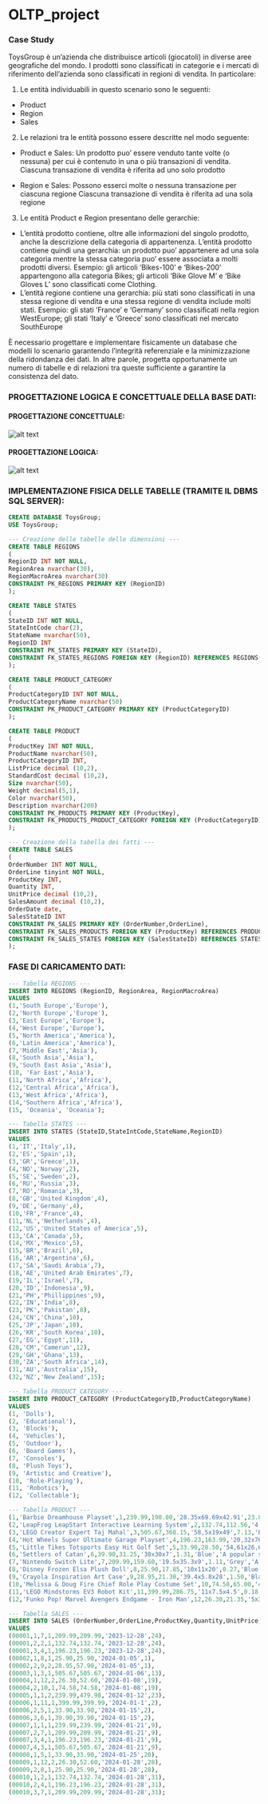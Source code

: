 # OLTP_project

### Case Study

ToysGroup è un’azienda che distribuisce articoli (giocatoli) in diverse aree geografiche del mondo.
I prodotti sono classificati in categorie e i mercati di riferimento dell’azienda sono classificati in regioni di vendita.
In particolare:

1)	Le entità individuabili in questo scenario sono le seguenti:
-	Product
-	Region
-	Sales

2) Le relazioni tra le entità possono essere descritte nel modo seguente:
   
  -	Product e Sales:	Un prodotto puo’ essere venduto tante volte (o nessuna) per cui è contenuto in una o più transazioni di vendita.
                        Ciascuna transazione di vendita è riferita ad uno solo prodotto
     	
-	Region e Sales: Possono esserci molte o nessuna transazione per ciascuna regione
                      Ciascuna transazione di vendita è riferita ad una sola regione

3)	Le entità Product e Region presentano delle gerarchie:

   -	L’entità prodotto contiene, oltre alle informazioni del singolo prodotto, anche la descrizione della categoria di appartenenza. L’entità prodotto contiene quindi una gerarchia: un prodotto puo’ appartenere         ad una sola categoria mentre la stessa categoria puo’ essere associata a molti prodotti diversi.
Esempio: gli articoli ‘Bikes-100’ e ‘Bikes-200’ appartengono alla categoria Bikes; gli articoli ‘Bike Glove M’ e ‘Bike Gloves L’ sono classificati come Clothing.
-	L’entità regione contiene una gerarchia: più stati sono classificati in una stessa regione di vendita e una stessa regione di vendita include molti stati.
Esempio: gli stati ‘France’ e ‘Germany’ sono classificati nella region WestEurope; gli stati ‘Italy’ e ‘Greece’ sono classificati nel mercato SouthEurope

È necessario progettare e implementare fisicamente un database che modelli lo scenario garantendo l’integrità referenziale e la minimizzazione della ridondanza dei dati.
In altre parole, progetta opportunamente un numero di tabelle e di relazioni tra queste sufficiente a garantire la consistenza del dato.

### PROGETTAZIONE LOGICA E CONCETTUALE DELLA BASE DATI:

#### PROGETTAZIONE CONCETTUALE:

![alt text](https://github.com/simonepetrini/OLTP_project/blob/main/Modello%20ER%20-%20Progettazione%20Concettuale.JPG?raw=True)

#### PROGETTAZIONE LOGICA:

![alt text](https://github.com/simonepetrini/OLTP_project/blob/main/Progettazione%20Logica.png?raw=True)

### IMPLEMENTAZIONE FISICA DELLE TABELLE (TRAMITE IL DBMS SQL SERVER):
```sql
CREATE DATABASE ToysGroup;
USE ToysGroup;

--- Creazione delle tabelle delle dimensioni ---
CREATE TABLE REGIONS
(
RegionID INT NOT NULL,
RegionArea nvarchar(30),
RegionMacroArea nvarchar(30)
CONSTRAINT PK_REGIONS PRIMARY KEY (RegionID)
);

CREATE TABLE STATES
(
StateID INT NOT NULL,
StateIntCode char(2),
StateName nvarchar(50),
RegionID INT
CONSTRAINT PK_STATES PRIMARY KEY (StateID),
CONSTRAINT FK_STATES_REGIONS FOREIGN KEY (RegionID) REFERENCES REGIONS(RegionID)
);

CREATE TABLE PRODUCT_CATEGORY
(
ProductCategoryID INT NOT NULL,
ProductCategoryName nvarchar(50)
CONSTRAINT PK_PRODUCT_CATEGORY PRIMARY KEY (ProductCategoryID)
);

CREATE TABLE PRODUCT
(
ProductKey INT NOT NULL,
ProductName nvarchar(50),
ProductCategoryID INT,
ListPrice decimal (10,2),
StandardCost decimal (10,2),
Size nvarchar(50),
Weight decimal(5,1),
Color nvarchar(50),
Description nvarchar(200)
CONSTRAINT PK_PRODUCTS PRIMARY KEY (ProductKey),
CONSTRAINT FK_PRODUCTS_PRODUCT_CATEGORY FOREIGN KEY (ProductCategoryID) REFERENCES PRODUCT_CATEGORY(ProductCategoryID)
);

--- Creazione della tabella dei fatti ---
CREATE TABLE SALES
(
OrderNumber INT NOT NULL,
OrderLine tinyint NOT NULL,
ProductKey INT,
Quantity INT,
UnitPrice decimal (10,2),
SalesAmount decimal (10,2),
OrderDate date,
SalesStateID INT
CONSTRAINT PK_SALES PRIMARY KEY (OrderNumber,OrderLine),
CONSTRAINT FK_SALES_PRODUCTS FOREIGN KEY (ProductKey) REFERENCES PRODUCT(ProductKey),
CONSTRAINT FK_SALES_STATES FOREIGN KEY (SalesStateID) REFERENCES STATES(StateID)
);
```
### FASE DI CARICAMENTO DATI:

```sql
--- Tabella REGIONS ---
INSERT INTO REGIONS (RegionID, RegionArea, RegionMacroArea)
VALUES 
(1,'South Europe','Europe'),
(2,'North Europe','Europe'),
(3,'East Europe','Europe'),
(4,'West Europe','Europe'),
(5,'North America','America'),
(6,'Latin America','America'),
(7,'Middle East','Asia'),
(8,'South Asia','Asia'),
(9,'South East Asia','Asia'),
(10, 'Far East','Asia'),
(11,'North Africa','Africa'),
(12,'Central Africa','Africa'),
(13,'West Africa','Africa'),
(14,'Southern Africa','Africa'),
(15, 'Oceania', 'Oceania');

--- Tabella STATES ---
INSERT INTO STATES (StateID,StateIntCode,StateName,RegionID)
VALUES
(1,'IT','Italy',1),
(2,'ES','Spain',1),
(3,'GR','Greece',1),
(4,'NO','Norway',2),
(5,'SE','Sweden',2),
(6,'RU','Russia',3),
(7,'RO','Romania',3),
(8,'GB','United Kingdom',4),
(9,'DE','Germany',4),
(10,'FR','France',4),
(11,'NL','Netherlands',4),
(12,'US','United States of America',5),
(13,'CA','Canada',5),
(14,'MX','Mexico',5),
(15,'BR','Brazil',6),
(16,'AR','Argentina',6),
(17,'SA','Saudi Arabia',7),
(18,'AE','United Arab Emirates',7),
(19,'IL','Israel',7),
(20,'ID','Indonesia',9),
(21,'PH','Phillippines',9),
(22,'IN','India',8),
(23,'PK','Pakistan',8),
(24,'CN','China',10),
(25,'JP','Japan',10),
(26,'KR','South Korea',10),
(27,'EG','Egypt',11),
(28,'CM','Camerun',12),
(29,'GH','Ghana',13),
(30,'ZA','South Africa',14),
(31,'AU','Australia',15),
(32,'NZ','New Zealand',15);

--- Tabella PRODUCT_CATEGORY ---
INSERT INTO PRODUCT_CATEGORY (ProductCategoryID,ProductCategoryName)
VALUES
(1, 'Dolls'),
(2, 'Educational'),
(3, 'Blocks'),
(4, 'Vehicles'),
(5, 'Outdoor'),
(6, 'Board Games'),
(7, 'Consoles'),
(8, 'Plush Toys'),
(9, 'Artistic and Creative'),
(10, 'Role-Playing'),
(11, 'Robotics'),
(12, 'Collectable');

--- Tabella PRODUCT ---
(1,'Barbie Dreamhouse Playset',1,239.99,190.00,'28.35x69.69x42.91',23.8,'Pink','A comprehensive playset that includes a Barbie doll, furniture, and accessories for creating imaginative scenarios in a dollhouse setting'),
(2,'LeapFrog LeapStart Interactive Learning System',2,132.74,112.56,'4,75x24,51x28,7',1.48,'White','An educational system that engages children in reading, math, and other subjects through interactive books and activities'),
(3,'LEGO Creator Expert Taj Mahal',3,505.67,368.15,'58,5x19x49',7.13,'Black','A highly detailed LEGO set that allows kids and adults to build a miniature version of the iconic Taj Mahal'),
(4,'Hot Wheels Super Ultimate Garage Playset',4,196.23,163.99,'20,32x76,2x86,36',1.00,'Red','A large playset featuring a multi-level garage, race tracks, and various features for playing with Hot Wheels cars'),
(5,'Little Tikes Totsports Easy Hit Golf Set',5,33.90,28.50,'54,61x26,67x19,05',1.78,'Red','A child-friendly golf set designed for outdoor play, including colorful clubs, balls, and a mini-golf course'),
(6,'Settlers of Catan',6,39.90,31.25,'30x30x7',1.31,'Blue','A popular strategy board game where players collect resources to build roads, settlements, and cities on the fictional island of Catan'),
(7,'Nintendo Switch Lite',7,209.99,159.60,'19.5x35.3x9',1.11,'Grey','A handheld gaming console from Nintendo that provides a portable and compact gaming experience for kids'),
(8,'Disney Frozen Elsa Plush Doll',8,25.90,17.85,'10x11x20',0.27,'Blue','A soft and huggable plush doll featuring Elsa, the popular character from Disneys Frozen'),
(9,'Crayola Inspiration Art Case',9,28.95,21.30,'39.4x5.8x28',1.50,'Black','An art set containing a variety of Crayola crayons, colored pencils, markers, and drawing paper for creative expression'),
(10,'Melissa & Doug Fire Chief Role Play Costume Set',10,74.58,65.00,'44x61.5x5',0.77,'Red','A firefighter costume set for kids, including a jacket, helmet, badge, fire extinguisher, and other accessories for imaginative play'),
(11,'LEGO Mindstorms EV3 Robot Kit',11,399.99,286.75,'11x7.5x4.5',0.18,'Grey','A robotics kit that allows users to build and program their own customizable robots using LEGO components'),
(12,'Funko Pop! Marvel Avengers Endgame - Iron Man',12,26.30,21.35,'5x3.81x10.16',0.32,'Red','A collectible vinyl figure from the Funko Pop! series featuring Iron Man in a stylized and iconic design');

--- Tabella SALES ---
INSERT INTO SALES (OrderNumber,OrderLine,ProductKey,Quantity,UnitPrice,SalesAmount,OrderDate,SalesStateID)
VALUES
(00001,1,7,1,209.99,209.99,'2023-12-28',24),
(00001,2,2,1,132.74,132.74,'2023-12-28',24),
(00001,3,4,1,196.23,196.23,'2023-12-28',24),
(00002,1,8,1,25.90,25.90,'2024-01-05',1),
(00002,2,9,2,28.95,57.90,'2024-01-05',1),
(00003,1,3,1,505.67,505.67,'2024-01-06',13),
(00004,1,12,2,26.30,52.60,'2024-01-08',19),
(00004,2,10,1,74.58,74.58,'2024-01-08',19),
(00005,1,1,2,239.99,479.98,'2024-01-12',23),
(00006,1,11,1,399.99,399.99,'2024-01-1',2),
(00006,2,5,1,33.90,33.90,'2024-01-15',2),
(00006,3,6,1,39.90,39.90,'2024-01-15',2),
(00007,1,1,1,239.99,239.99,'2024-01-21',9),
(00007,2,7,1,209.99,209.99,'2024-01-21',9),
(00007,3,4,1,196.23,196.23,'2024-01-21',9),
(00007,4,3,1,505.67,505.67,'2024-01-21',9),
(00008,1,5,1,33.90,33.90,'2024-01-25',20),
(00009,1,12,2,26.30,52.60,'2024-01-28',28),
(00009,2,8,1,25.90,25.90,'2024-01-28',28),
(00010,1,2,1,132.74,132.74,'2024-01-28',31),
(00010,2,4,1,196.23,196.23,'2024-01-28',31),
(00010,3,7,1,209.99,209.99,'2024-01-28',31);
```
